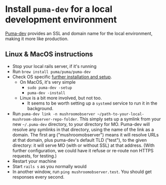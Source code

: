 # Install `puma-dev` for a local development environment

[Puma-dev](https://github.com/puma/puma-dev) provides an SSL and domain name for the local environment, making it more like production.

## Linux & MacOS instructions

- Stop your local rails server, if it's running
- Run `brew install puma/puma/puma-dev`
- Check OS specific [further installation and setup](https://github.com/puma/puma-dev?tab=readme-ov-file#installation).
  - On MacOS, it's very simple
    - `sudo puma-dev -setup`
    - `puma-dev -install`
  - Linux is a bit more involved, but not too.
    - It seems to be worth setting up a `systemd` service to run it in the background.
- Run `puma-dev link -n mushroomobserver ~/path-to-your-local-mushroom-observer-repo-folder`. This simply sets up a symlink from your new `~/.puma-dev` directory, to your directory for MO. Puma-dev will resolve any symlinks in that directory, using the name of the link as a domain. The first arg ("mushroomobserver") means it will resolve URLs at that domain, plus puma-dev's default TLD ("test"), to the given directory: it will serve MO (with or without SSL) at that address. (With further configuration, we could have it refuse or re-route non HTTPS requests, for testing.)
- Restart your machine
- Start `rails s` as you normally would
- In another window, run `ping mushroomobserver.test`. You should get responses every second.
